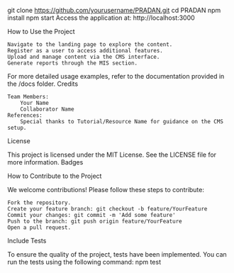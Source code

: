 git clone https://github.com/yourusername/PRADAN.git
cd PRADAN
npm install
npm start
Access the application at:
http://localhost:3000

How to Use the Project

    Navigate to the landing page to explore the content.
    Register as a user to access additional features.
    Upload and manage content via the CMS interface.
    Generate reports through the MIS section.

For more detailed usage examples, refer to the documentation provided in the /docs folder.
Credits

    Team Members:
        Your Name
        Collaborator Name
    References:
        Special thanks to Tutorial/Resource Name for guidance on the CMS setup.

License

This project is licensed under the MIT License. See the LICENSE file for more information.
Badges

How to Contribute to the Project

We welcome contributions! Please follow these steps to contribute:

    Fork the repository.
    Create your feature branch: git checkout -b feature/YourFeature
    Commit your changes: git commit -m 'Add some feature'
    Push to the branch: git push origin feature/YourFeature
    Open a pull request.

Include Tests

To ensure the quality of the project, tests have been implemented. You can run the tests using the following command:
npm test
